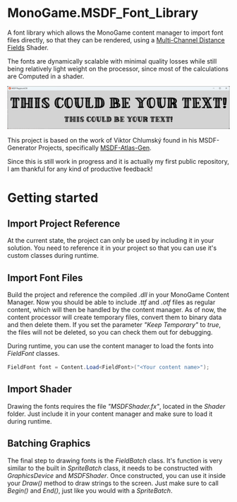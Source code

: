 # MonoGame.MSDF_Font_Library
A font library which allows the MonoGame content manager to import font files directly, so that they can be rendered, using a [Multi-Channel Distance Fields](http://inter-illusion.com/assets/I2SmartEdgeManual/SmartEdge.html?MultiChannelDistanceFields.html) Shader.

The fonts are dynamically scalable with minimal quality losses while still being relatively light weight on the processor, since most of the calculations are Computed in a shader.

![Preview Screenshot](/Img/Screenshot_01.png?raw=true)

This project is based on the work of Viktor Chlumský found in his MSDF-Generator Projects, specifically [MSDF-Atlas-Gen](https://github.com/Chlumsky/msdf-atlas-gen).

Since this is still work in progress and it is actually my first public repository, I am thankful for any kind of productive feedback!

# Getting started

## Import Project Reference
At the current state, the project can only be used by including it in your solution. You need to reference it in your project so that you can use it's custom classes during runtime.

## Import Font Files
Build the project and reference the compiled *.dll* in your MonoGame Content Manager. Now you should be able to include *.ttf* and *.otf* files as regular content, which will then be handled by the content manager. As of now, the content processor will create temporary files, convert them to binary data and then delete them. If you set the parameter *"Keep Temporary"* to *true*, the files will not be deleted, so you can check them out for debugging.

During runtime, you can use the content manager to load the fonts into *FieldFont* classes.
```cs
FieldFont font = Content.Load<FieldFont>("<Your content name>");
```

## Import Shader
Drawing the fonts requires the file *"MSDFShader.fx"*, located in the *Shader* folder. Just include it in your content manager and make sure to load it during runtime.

## Batching Graphics
The final step to drawing fonts is the *FieldBatch* class. It's function is very similar to the built in *SpriteBatch* class, it needs to be constructed with *GraphicsDevice* and *MSDFShader*. Once constructed, you can use it inside your *Draw()* method to draw strings to the screen. Just make sure to call *Begin()* and *End()*, just like you would with a *SpriteBatch*.

